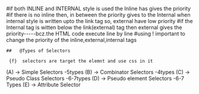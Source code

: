 

#if both INLINE and INTERNAL style is used the Inline has gives the priority
#if there is no inline then, in between the priority gives to the Internal when internal style is written upto the link tag so, external have low priority
#if the Internal tag is witten below the link(external) tag then external gives the priority-----bcz.the HTML code execute line by line
#using ! important to change the priority of the inline,external,internal tags



    ##   @Types of Selectors

     {f}  selectors are target the elemnt and use css in it

(A) -> Simple Selectors -5types
(B) -> Combinator Selectors -4types
(C) -> Pseudo Class Selectors -6-7types
(D) -> Pseudo element Selectors -6-7 Types
(E) -> Attribute Selector


